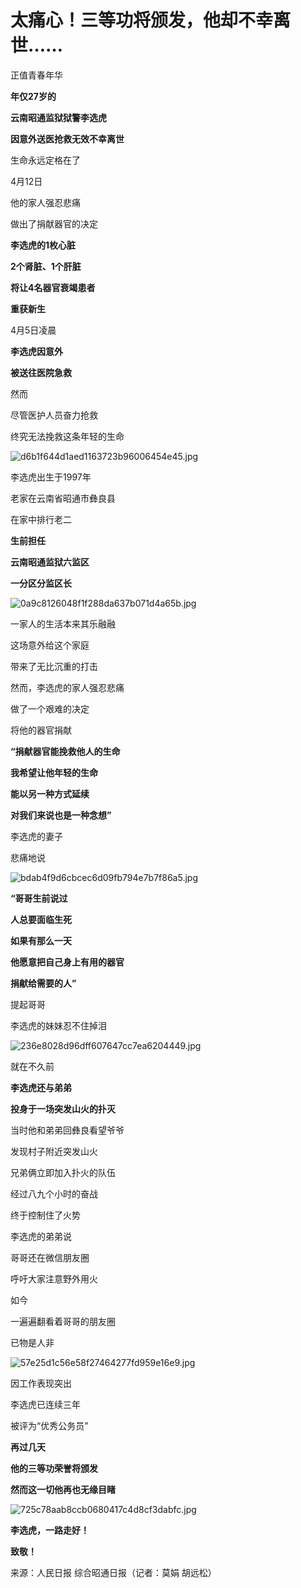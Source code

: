 # 太痛心！三等功将颁发，他却不幸离世……

正值青春年华

**年仅27岁的**

**云南昭通监狱狱警李选虎**

**因意外送医抢救无效不幸离世**

生命永远定格在了

4月12日

他的家人强忍悲痛

做出了捐献器官的决定

**李选虎的1枚心脏**

**2个肾脏、1个肝脏**

**将让4名器官衰竭患者**

**重获新生**

4月5日凌晨

**李选虎因意外**

**被送往医院急救**

然而

尽管医护人员奋力抢救

终究无法挽救这条年轻的生命

![d6b1f644d1aed1163723b96006454e45.jpg](https://raw.githubusercontent.com/qqhsx/qqnews_image/main/2024/04/13/太痛心！三等功将颁发，他却不幸离世……/d6b1f644d1aed1163723b96006454e45.jpg)

李选虎出生于1997年

老家在云南省昭通市彝良县

在家中排行老二

**生前担任**

**云南昭通监狱六监区**

**一分区分监区长**

![0a9c8126048f1f288da637b071d4a65b.jpg](https://raw.githubusercontent.com/qqhsx/qqnews_image/main/2024/04/13/太痛心！三等功将颁发，他却不幸离世……/0a9c8126048f1f288da637b071d4a65b.jpg)

一家人的生活本来其乐融融

这场意外给这个家庭

带来了无比沉重的打击

然而，李选虎的家人强忍悲痛

做了一个艰难的决定

将他的器官捐献

**“捐献器官能挽救他人的生命**

**我希望让他年轻的生命**

**能以另一种方式延续**

**对我们来说也是一种念想”**

李选虎的妻子

悲痛地说

![bdab4f9d6cbcec6d09fb794e7b7f86a5.jpg](https://raw.githubusercontent.com/qqhsx/qqnews_image/main/2024/04/13/太痛心！三等功将颁发，他却不幸离世……/bdab4f9d6cbcec6d09fb794e7b7f86a5.jpg)

**“哥哥生前说过**

**人总要面临生死**

**如果有那么一天**

**他愿意把自己身上有用的器官**

**捐献给需要的人”**

提起哥哥

李选虎的妹妹忍不住掉泪

![236e8028d96dff607647cc7ea6204449.jpg](https://raw.githubusercontent.com/qqhsx/qqnews_image/main/2024/04/13/太痛心！三等功将颁发，他却不幸离世……/236e8028d96dff607647cc7ea6204449.jpg)

就在不久前

**李选虎还与弟弟**

**投身于一场突发山火的扑灭**

当时他和弟弟回彝良看望爷爷

发现村子附近突发山火

兄弟俩立即加入扑火的队伍

经过八九个小时的奋战

终于控制住了火势

李选虎的弟弟说

哥哥还在微信朋友圈

呼吁大家注意野外用火

如今

一遍遍翻看着哥哥的朋友圈

已物是人非

![57e25d1c56e58f27464277fd959e16e9.jpg](https://raw.githubusercontent.com/qqhsx/qqnews_image/main/2024/04/13/太痛心！三等功将颁发，他却不幸离世……/57e25d1c56e58f27464277fd959e16e9.jpg)

因工作表现突出

李选虎已连续三年

被评为“优秀公务员”

**再过几天**

**他的三等功荣誉将颁发**

**然而这一切他再也无缘目睹**

![725c78aab8ccb0680417c4d8cf3dabfc.jpg](https://raw.githubusercontent.com/qqhsx/qqnews_image/main/2024/04/13/太痛心！三等功将颁发，他却不幸离世……/725c78aab8ccb0680417c4d8cf3dabfc.jpg)

**李选虎，一路走好！**

**致敬！**

来源：人民日报 综合昭通日报（记者：莫娟 胡远松）

